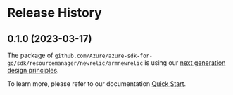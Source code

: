 # Release History

## 0.1.0 (2023-03-17)

The package of `github.com/Azure/azure-sdk-for-go/sdk/resourcemanager/newrelic/armnewrelic` is using our [next generation design principles](https://azure.github.io/azure-sdk/general_introduction.html).

To learn more, please refer to our documentation [Quick Start](https://aka.ms/azsdk/go/mgmt).